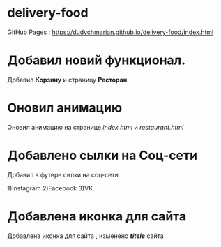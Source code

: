 # delivery-food

GitHub Pages :
https://dudychmarian.github.io/delivery-food/index.html

# Добавил новий функционал.

Добавил **Корзину** и страницу **Ресторан**.

# Оновил анимацию

Оновил анимацию на странице _index.html_ и _restaurant.html_

# Добавлено сылки на Соц-сети

Добавил в футере силки на соц-сети :

1)Instagram
2)Facebook
3)VK

# Добавлена иконка для сайта

Добавлена иконка для сайта , изменено _**titele**_ сайта
